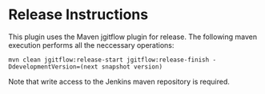 Release Instructions
=====================

This plugin uses the Maven jgitflow plugin for release.  The following maven execution performs all the neccessary 
operations:
 
 ```
mvn clean jgitflow:release-start jgitflow:release-finish -DdevelopmentVersion=(next snapshot version)

 ```
 
Note that write access to the Jenkins maven repository is required. 